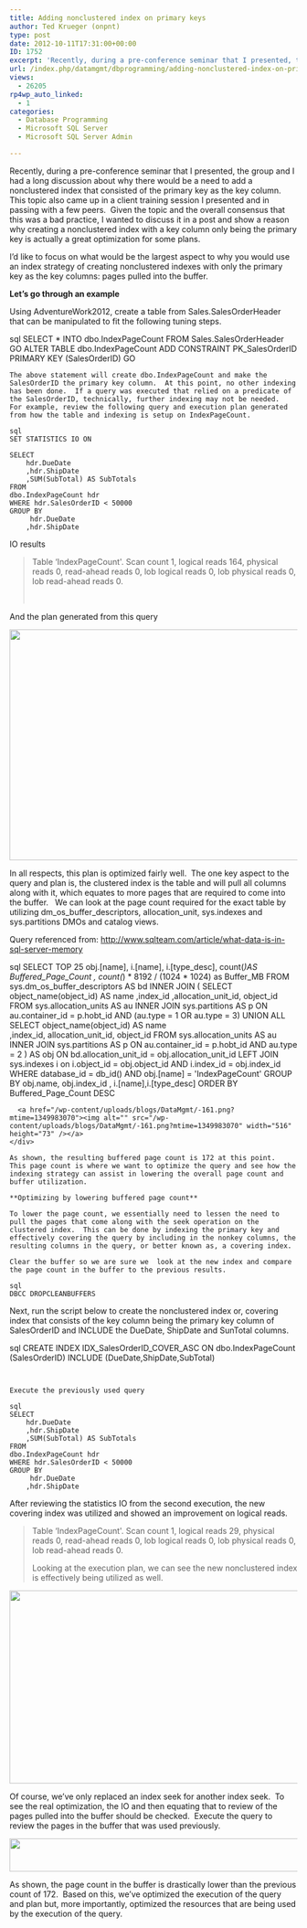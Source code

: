 ```yaml
---
title: Adding nonclustered index on primary keys
author: Ted Krueger (onpnt)
type: post
date: 2012-10-11T17:31:00+00:00
ID: 1752
excerpt: 'Recently, during a pre-conference seminar that I presented, the group and I had a long discussion about why there would be a need to add a nonclustered index that consisted of the primary key as the key column.  This topic also came up in a client train&hellip;'
url: /index.php/datamgmt/dbprogramming/adding-nonclustered-index-on-primary/
views:
  - 26205
rp4wp_auto_linked:
  - 1
categories:
  - Database Programming
  - Microsoft SQL Server
  - Microsoft SQL Server Admin

---
```

Recently, during a pre-conference seminar that I presented, the group and I had a long discussion about why there would be a need to add a nonclustered index that consisted of the primary key as the key column.  This topic also came up in a client training session I presented and in passing with a few peers.  Given the topic and the overall consensus that this was a bad practice, I wanted to discuss it in a post and show a reason why creating a nonclustered index with a key column only being the primary key is actually a great optimization for some plans.

I’d like to focus on what would be the largest aspect to why you would use an index strategy of creating nonclustered indexes with only the primary key as the key columns: pages pulled into the buffer.

**Let’s go through an example**

Using AdventureWork2012, create a table from Sales.SalesOrderHeader that can be manipulated to fit the following tuning steps.

sql
SELECT * INTO dbo.IndexPageCount FROM Sales.SalesOrderHeader
GO
ALTER TABLE dbo.IndexPageCount 
ADD CONSTRAINT PK_SalesOrderID PRIMARY KEY (SalesOrderID) 
GO
```
The above statement will create dbo.IndexPageCount and make the SalesOrderID the primary key column.  At this point, no other indexing has been done.  If a query was executed that relied on a predicate of the SalesOrderID, technically, further indexing may not be needed.  For example, review the following query and execution plan generated from how the table and indexing is setup on IndexPageCount.

sql
SET STATISTICS IO ON

SELECT 
	hdr.DueDate
	,hdr.ShipDate
	,SUM(SubTotal) AS SubTotals
FROM
dbo.IndexPageCount hdr 
WHERE hdr.SalesOrderID < 50000
GROUP BY 
	 hdr.DueDate
	,hdr.ShipDate
```
IO results

> Table &#8216;IndexPageCount'. Scan count 1, logical reads 164, physical reads 0, read-ahead reads 0, lob logical reads 0, lob physical reads 0, lob read-ahead reads 0.</p>
 

And the plan generated from this query

<div class="image_block">
  <a href="/wp-content/uploads/blogs/DataMgmt/nconpk_1.gif?mtime=1349983070"><img alt="" src="/wp-content/uploads/blogs/DataMgmt/nconpk_1.gif?mtime=1349983070" width="624" height="404" /></a>
</div>

In all respects, this plan is optimized fairly well.  The one key aspect to the query and plan is, the clustered index is the table and will pull all columns along with it, which equates to more pages that are required to come into the buffer.   We can look at the page count required for the exact table by utilizing dm\_os\_buffer\_descriptors, allocation\_unit, sys.indexes and sys.partitions DMOs and catalog views.

Query referenced from: <http://www.sqlteam.com/article/what-data-is-in-sql-server-memory>

sql
SELECT TOP 25 
	obj.[name],
	i.[name],
	i.[type_desc],
	count(*)AS Buffered_Page_Count ,
	count(*) * 8192 / (1024 * 1024) as Buffer_MB
FROM sys.dm_os_buffer_descriptors AS bd 
    INNER JOIN 
    (
        SELECT object_name(object_id) AS name 
            ,index_id ,allocation_unit_id, object_id
        FROM sys.allocation_units AS au
            INNER JOIN sys.partitions AS p 
                ON au.container_id = p.hobt_id 
                    AND (au.type = 1 OR au.type = 3)
        UNION ALL
        SELECT object_name(object_id) AS name   
            ,index_id, allocation_unit_id, object_id
        FROM sys.allocation_units AS au
            INNER JOIN sys.partitions AS p 
                ON au.container_id = p.hobt_id 
                    AND au.type = 2
    ) AS obj 
        ON bd.allocation_unit_id = obj.allocation_unit_id
LEFT JOIN sys.indexes i on i.object_id = obj.object_id AND i.index_id = obj.index_id
WHERE database_id = db_id() AND obj.[name] = 'IndexPageCount'
GROUP BY obj.name, obj.index_id , i.[name],i.[type_desc]
ORDER BY Buffered_Page_Count DESC
```<div class="image_block">
  <a href="/wp-content/uploads/blogs/DataMgmt/-161.png?mtime=1349983070"><img alt="" src="/wp-content/uploads/blogs/DataMgmt/-161.png?mtime=1349983070" width="516" height="73" /></a>
</div>

As shown, the resulting buffered page count is 172 at this point.  This page count is where we want to optimize the query and see how the indexing strategy can assist in lowering the overall page count and buffer utilization.

**Optimizing by lowering buffered page count**

To lower the page count, we essentially need to lessen the need to pull the pages that come along with the seek operation on the clustered index.  This can be done by indexing the primary key and effectively covering the query by including in the nonkey columns, the resulting columns in the query, or better known as, a covering index.

Clear the buffer so we are sure we  look at the new index and compare the page count in the buffer to the previous results.

sql
DBCC DROPCLEANBUFFERS
```


Next, run the script below to create the nonclustered index or, covering index that consists of the key column being the primary key column of SalesOrderID and INCLUDE the DueDate, ShipDate and SunTotal columns.

sql
CREATE INDEX IDX_SalesOrderID_COVER_ASC ON dbo.IndexPageCount (SalesOrderID) INCLUDE (DueDate,ShipDate,SubTotal)
```


Execute the previously used query

sql
SELECT 
	hdr.DueDate
	,hdr.ShipDate
	,SUM(SubTotal) AS SubTotals
FROM
dbo.IndexPageCount hdr 
WHERE hdr.SalesOrderID < 50000
GROUP BY 
	 hdr.DueDate
	,hdr.ShipDate
```
After reviewing the statistics IO from the second execution, the new covering index was utilized and showed an improvement on logical reads.

> Table &#8216;IndexPageCount'. Scan count 1, logical reads 29, physical reads 0, read-ahead reads 0, lob logical reads 0, lob physical reads 0, lob read-ahead reads 0.</p>
Looking at the execution plan, we can see the new nonclustered index is effectively being utilized as well.

<div class="image_block">
  <a href="/wp-content/uploads/blogs/DataMgmt/-162.png?mtime=1349983071"><img alt="" src="/wp-content/uploads/blogs/DataMgmt/-162.png?mtime=1349983071" width="624" height="338" /></a>
</div>

Of course, we’ve only replaced an index seek for another index seek.  To see the real optimization, the IO and then equating that to review of the pages pulled into the buffer should be checked.  Execute the query to review the pages in the buffer that was used previously.

<div class="image_block">
  <a href="/wp-content/uploads/blogs/DataMgmt/-163.png?mtime=1349983071"><img alt="" src="/wp-content/uploads/blogs/DataMgmt/-163.png?mtime=1349983071" width="607" height="58" /></a>
</div>

As shown, the page count in the buffer is drastically lower than the previous count of 172.  Based on this, we’ve optimized the execution of the query and plan but, more importantly, optimized the resources that are being used by the execution of the query.